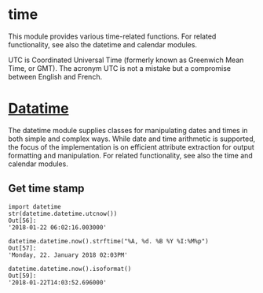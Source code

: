 # time
This module provides various time-related functions. For related functionality, see also the datetime and calendar modules.

UTC is Coordinated Universal Time (formerly known as Greenwich Mean Time, or GMT). 
The acronym UTC is not a mistake but a compromise between English and French.

# [Datatime](https://docs.python.org/3.5/library/datetime.html)

The datetime module supplies classes for manipulating dates and times in both simple and complex ways.
While date and time arithmetic is supported, 
the focus of the implementation is on efficient attribute extraction for output formatting and manipulation. For related functionality, 
see also the time and calendar modules.

## Get time stamp
```
import datetime
str(datetime.datetime.utcnow())
Out[56]: 
'2018-01-22 06:02:16.003000'

datetime.datetime.now().strftime("%A, %d. %B %Y %I:%M%p")
Out[57]: 
'Monday, 22. January 2018 02:03PM'

datetime.datetime.now().isoformat()
Out[59]: 
'2018-01-22T14:03:52.696000'

``` 
